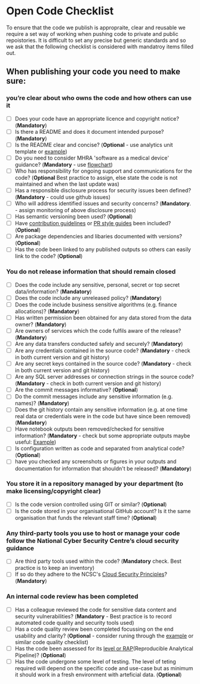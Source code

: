 # Open Code Checklist
To ensure that the code we publish is appropraite, clear and reusable we require a set way of working when pushing code to private and public repoistories.  It is difficult to set any precise but generic standards and so we ask that the following checklist is considered with mandatroy items filled out.

## When publishing your code you need to make sure:

### you’re clear about who owns the code and how others can use it

- [ ] Does your code have an appropriate licence and copyright notice?  (**Mandatory**)
- [ ] Is there a README and does it document intended purpose? (**Mandatory**)
- [ ] Is the README clear and concise? (**Optional** - use analytics unit template or [example](https://github.com/othneildrew/Best-README-Template/blob/master/BLANK_README.md))
- [ ] Do you need to consider MHRA 'software as a medical device' guidance? (**Mandatory** - use [flowchart](https://assets.publishing.service.gov.uk/government/uploads/system/uploads/attachment_data/file/999908/Software_flow_chart_Ed_1-08b-IVD.pdf))
- [ ] Who has responsibility for ongoing support and communications for the code? (**Optional** Best practice to assign, else state the code is not maintained and when the last update was)
- [ ] Has a responsible disclosure process for security issues been defined? (**Mandatory** - could use github issues)
- [ ] Who will address identified issues and security concerns? (**Mandatory**. - assign monitoring of above disclosure process)
- [ ] Has semantic versioning been used? (**Optional**)
- [ ] Have [contribution guidelines](https://github.com/alphagov/govuk-frontend/blob/master/CONTRIBUTING.md) or [PR style guides](https://github.com/alphagov/styleguides/blob/master/pull-requests.md) been included? (**Optional**)
- [ ] Are package dependencies and libaries documented with versions? (**Optional**)
- [ ] Has the code been linked to any published outputs so others can easily link to the code? (**Optional**)

### You do not release information that should remain closed

- [ ] Does the code include any sensitive, personal, secret or top secret data/information? (**Mandatory**)
- [ ] Does the code include any unreleased policy? (**Mandatory**)
- [ ] Does the code include business sensitive algorithms (e.g. finance allocations)? (**Mandatory**)
- [ ] Has written permission been obtained for any data stored from the data owner? (**Mandatory**)
- [ ] Are owners of services which the code fulfils aware of the release? (**Mandatory**)
- [ ] Are any data transfers conducted safely and securely? (**Mandatory**)
- [ ] Are any credentials contained in the source code? (**Mandatory** - check in both current version and git history)
- [ ] Are any secret keys contained in the source code? (**Mandatory** - check in both current version and git history)
- [ ] Are any SQL server addresses or connection strings in the source code? (**Mandatory** - check in both current version and git history)
- [ ] Are the commit messages informative? (**Optional**)
- [ ] Do the commit messages include any sensitive information (e.g. names)? (**Mandatory**)
- [ ] Does the git history contain any sensitive information (e.g. at one time real data or credentials were in the code but have since been removed) (**Mandatory**)
- [ ] Have notebook outputs been removed/checked for sensitive information? (**Mandatory** - check but some appropriate outputs maybe useful: [Example]( https://github.com/best-practice-and-impact/govcookiecutter/blob/main/%7B%7B%20cookiecutter.repo_name%20%7D%7D/.pre-commit-config.yaml))
- [ ] Is configuration written as code and separated from analytical code? (**Optional**)
- [ ] have you checked any screenshots or figures in your outputs and documentation for information that shouldn't be released? (**Mandatory**)

### You store it in a repository managed by your department (to make licensing/copyright clear)

- [ ] Is the code version controlled using GIT or similar? (**Optional**)
- [ ] Is the code stored in your organisational GitHub account? Is it the same organisation that funds the relevant staff time? (**Optional**)

### Any third-party tools you use to host or manage your code follow the National Cyber Security Centre’s cloud security guidance

- [ ] Are third party tools used within the code? (**Mandatory** check. Best practice is to keep an inventory)
- [ ] If so do they adhere to the NCSC's [Cloud Security Principles](https://www.ncsc.gov.uk/collection/cloud-security/implementing-the-cloud-security-principles)? (**Mandatory**)

### An internal code review has been completed

- [ ] Has a colleague reviewed the code for sensitive data content and security vulnerabilities? (**Mandatory** - Best practice is to record automated code quality and security tools used)
- [ ] Has a code quality review been completed focussing on the end usability and clarity? (**Optional** - consider runing through the [example](https://best-practice-and-impact.github.io/qa-of-code-guidance/checklist_higher.html) or similar code quality checklist)
- [ ] Has the code been assessed for its [level or RAP](https://github.com/NHSDigital/rap-community-of-practice/blob/main/what_is_RAP/levels_of_RAP.md)(Reproducible Analytical Pipeline)? (**Optional**)
- [ ] Has the code undergone some level of testing.  The level of teting required will depend on the specific code and use-case but as minimum it should work in a fresh environment with arteficial data. (**Optional**)
